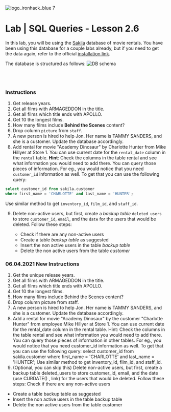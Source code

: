 ![logo_ironhack_blue 7](https://user-images.githubusercontent.com/23629340/40541063-a07a0a8a-601a-11e8-91b5-2f13e4e6b441.png)

# Lab | SQL Queries - Lesson 2.6

In this lab, you will be using the [Sakila](https://dev.mysql.com/doc/sakila/en/) database of movie rentals. You have been using this database for a couple labs already, but if you need to get the data again, refer to the official [installation link](https://dev.mysql.com/doc/sakila/en/sakila-installation.html).

The database is structured as follows:
![DB schema](https://education-team-2020.s3-eu-west-1.amazonaws.com/data-analytics/database-sakila-schema.png)

<br><br>

### Instructions

1. Get release years.
2. Get all films with ARMAGEDDON in the title.
3. Get all films which title ends with APOLLO.
4. Get 10 the longest films.
5. How many films include **Behind the Scenes** content?
6. Drop column `picture` from `staff`.
7. A new person is hired to help Jon. Her name is TAMMY SANDERS, and she is a customer. Update the database accordingly.
8. Add rental for movie "Academy Dinosaur" by Charlotte Hunter from Mike Hillyer at Store 1. You can use current date for the `rental_date` column in the `rental` table.
   **Hint**: Check the columns in the table rental and see what information you would need to add there. You can query those pieces of information. For eg., you would notice that you need `customer_id` information as well. To get that you can use the following query:

```sql
select customer_id from sakila.customer
where first_name = 'CHARLOTTE' and last_name = 'HUNTER';
```

Use similar method to get `inventory_id`, `film_id`, and `staff_id`.

9. Delete non-active users, but first, create a _backup table_ `deleted_users` to store `customer_id`, `email`, and the `date` for the users that would be deleted. Follow these steps:

   - Check if there are any non-active users
   - Create a table _backup table_ as suggested
   - Insert the non active users in the table _backup table_
   - Delete the non active users from the table _customer_

### 06.04.2021 New Instructions

1. Get the unique release years.
2. Get all films with ARMAGEDDON in the title.
3. Get all films which title ends with APOLLO.
4. Get 10 the longest films.
5. How many films include Behind the Scenes content?
6. Drop column picture from staff.
7. A new person is hired to help Jon. Her name is TAMMY SANDERS, and she is a customer. Update the database accordingly.
8. Add a rental for movie "Academy Dinosaur" by the customer "Charlotte Hunter" from employee Mike Hillyer at Store 1. You can use current date for the rental_date column in the rental table. Hint: Check the columns in the table rental and see what information you would need to add there. You can query those pieces of information in other tables. For eg., you would notice that you need customer_id information as well. To get that you can use the following query:
select customer_id from sakila.customer
where first_name = 'CHARLOTTE' and last_name = 'HUNTER';
Use similar method to get inventory_id, film_id, and staff_id.
9. (Optional, you can skip this) Delete non-active users, but first, create a backup table deleted_users to store customer_id, email, and the date (use CURDATE() , link) for the users that would be deleted. Follow these steps:
Check if there are any non-active users
- Create a table backup table as suggested
- Insert the non active users in the table backup table
- Delete the non active users from the table customer
